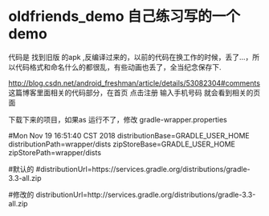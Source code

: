 # oldfriends_demo  自己练习写的一个demo
代码是 找到旧版 的apk ,反编译过来的，以前的代码在换工作的时候，丢了...，所以代码格式和命名什么的都很乱，有些动画也丢了，全当纪念保存下.

http://blog.csdn.net/android_freshman/article/details/53082304#comments 这篇博客里面相关的代码部分，在首页 点击注册 输入手机号码 就会看到相关的页面

下载下来的项目，如果as 运行不了，修改  gradle-wrapper.properties

#Mon Nov 19 16:51:40 CST 2018
distributionBase=GRADLE_USER_HOME
distributionPath=wrapper/dists
zipStoreBase=GRADLE_USER_HOME
zipStorePath=wrapper/dists

#默认的
#distributionUrl=https\://services.gradle.org/distributions/gradle-3.3-all.zip

#修改的
distributionUrl=http\://services.gradle.org/distributions/gradle-3.3-all.zip

